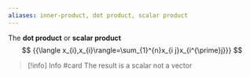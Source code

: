 ```yaml
---
aliases: inner-product, dot product, scalar product
---
```

The **dot product** or **scalar product**
$$
{{\langle x_{i},x_{i}\rangle=\sum_{1}^{n}x_{i j}x_{i^{\prime}j}}}
$$
> [!info] Info #card
> The result is a scalar not a vector


